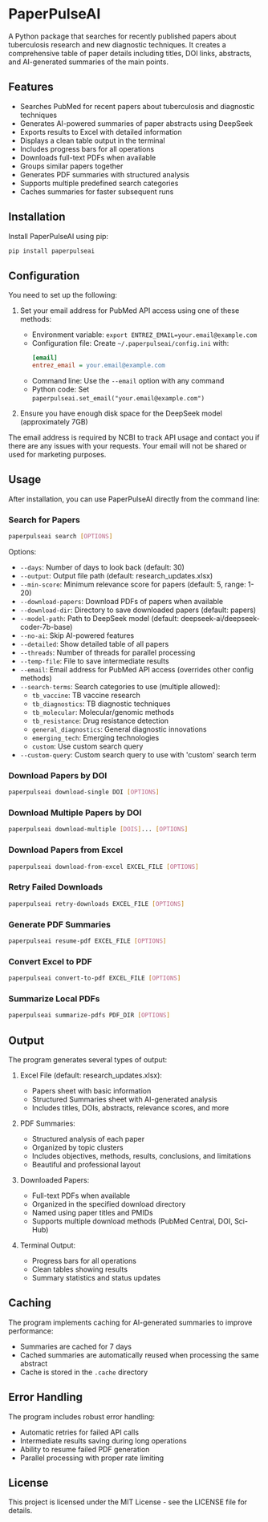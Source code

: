 # PaperPulseAI

A Python package that searches for recently published papers about tuberculosis research and new diagnostic techniques. It creates a comprehensive table of paper details including titles, DOI links, abstracts, and AI-generated summaries of the main points.

## Features

- Searches PubMed for recent papers about tuberculosis and diagnostic techniques
- Generates AI-powered summaries of paper abstracts using DeepSeek
- Exports results to Excel with detailed information
- Displays a clean table output in the terminal
- Includes progress bars for all operations
- Downloads full-text PDFs when available
- Groups similar papers together
- Generates PDF summaries with structured analysis
- Supports multiple predefined search categories
- Caches summaries for faster subsequent runs

## Installation

Install PaperPulseAI using pip:

```bash
pip install paperpulseai
```

## Configuration

You need to set up the following:

1. Set your email address for PubMed API access using one of these methods:
   - Environment variable: `export ENTREZ_EMAIL=your.email@example.com`
   - Configuration file: Create `~/.paperpulseai/config.ini` with:
     ```ini
     [email]
     entrez_email = your.email@example.com
     ```
   - Command line: Use the `--email` option with any command
   - Python code: Set `paperpulseai.set_email("your.email@example.com")`

2. Ensure you have enough disk space for the DeepSeek model (approximately 7GB)

The email address is required by NCBI to track API usage and contact you if there are any issues with your requests. Your email will not be shared or used for marketing purposes.

## Usage

After installation, you can use PaperPulseAI directly from the command line:

### Search for Papers
```bash
paperpulseai search [OPTIONS]
```

Options:
- `--days`: Number of days to look back (default: 30)
- `--output`: Output file path (default: research_updates.xlsx)
- `--min-score`: Minimum relevance score for papers (default: 5, range: 1-20)
- `--download-papers`: Download PDFs of papers when available
- `--download-dir`: Directory to save downloaded papers (default: papers)
- `--model-path`: Path to DeepSeek model (default: deepseek-ai/deepseek-coder-7b-base)
- `--no-ai`: Skip AI-powered features
- `--detailed`: Show detailed table of all papers
- `--threads`: Number of threads for parallel processing
- `--temp-file`: File to save intermediate results
- `--email`: Email address for PubMed API access (overrides other config methods)
- `--search-terms`: Search categories to use (multiple allowed):
  - `tb_vaccine`: TB vaccine research
  - `tb_diagnostics`: TB diagnostic techniques
  - `tb_molecular`: Molecular/genomic methods
  - `tb_resistance`: Drug resistance detection
  - `general_diagnostics`: General diagnostic innovations
  - `emerging_tech`: Emerging technologies
  - `custom`: Use custom search query
- `--custom-query`: Custom search query to use with 'custom' search term

### Download Papers by DOI
```bash
paperpulseai download-single DOI [OPTIONS]
```

### Download Multiple Papers by DOI
```bash
paperpulseai download-multiple [DOIS]... [OPTIONS]
```

### Download Papers from Excel
```bash
paperpulseai download-from-excel EXCEL_FILE [OPTIONS]
```

### Retry Failed Downloads
```bash
paperpulseai retry-downloads EXCEL_FILE [OPTIONS]
```

### Generate PDF Summaries
```bash
paperpulseai resume-pdf EXCEL_FILE [OPTIONS]
```

### Convert Excel to PDF
```bash
paperpulseai convert-to-pdf EXCEL_FILE [OPTIONS]
```

### Summarize Local PDFs
```bash
paperpulseai summarize-pdfs PDF_DIR [OPTIONS]
```

## Output

The program generates several types of output:

1. Excel File (default: research_updates.xlsx):
   - Papers sheet with basic information
   - Structured Summaries sheet with AI-generated analysis
   - Includes titles, DOIs, abstracts, relevance scores, and more

2. PDF Summaries:
   - Structured analysis of each paper
   - Organized by topic clusters
   - Includes objectives, methods, results, conclusions, and limitations
   - Beautiful and professional layout

3. Downloaded Papers:
   - Full-text PDFs when available
   - Organized in the specified download directory
   - Named using paper titles and PMIDs
   - Supports multiple download methods (PubMed Central, DOI, Sci-Hub)

4. Terminal Output:
   - Progress bars for all operations
   - Clean tables showing results
   - Summary statistics and status updates

## Caching

The program implements caching for AI-generated summaries to improve performance:
- Summaries are cached for 7 days
- Cached summaries are automatically reused when processing the same abstract
- Cache is stored in the `.cache` directory

## Error Handling

The program includes robust error handling:
- Automatic retries for failed API calls
- Intermediate results saving during long operations
- Ability to resume failed PDF generation
- Parallel processing with proper rate limiting

## License

This project is licensed under the MIT License - see the LICENSE file for details. 